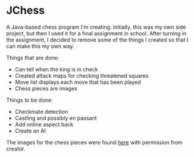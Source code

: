 JChess
=======

A Java-based chess program I'm creating.
Initially, this was my own side project, but then I used it for a final assignment in school.
After turning in the assignment, I decided to remove some of the things I created so that I can make this my own way.

Things that are done:
- Can tell when the king is in check
- Created attack maps for checking threatened squares
- Move list displays each move that has been played
- Chess pieces are images

Things to be done:
- Checkmate detection
- Castling and possibly en passant
- Add online aspect back
- Create an AI


The images for the chess pieces were found [here](http://ixian.com/chess/) with permission from creator.